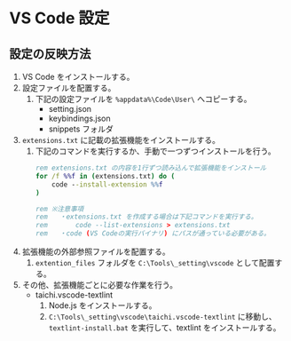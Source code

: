 VS Code 設定
============

設定の反映方法
--------------

1. VS Code をインストールする。
2. 設定ファイルを配置する。
    1. 下記の設定ファイルを `%appdata%\Code\User\` へコピーする。
        - setting.json
        - keybindings.json
        - snippets フォルダ
3. `extensions.txt` に記載の拡張機能をインストールする。
    1. 下記のコマンドを実行するか、手動で一つずつインストールを行う。
        ```bat
        rem extensions.txt の内容を1行ずつ読み込んで拡張機能をインストール
        for /f %%f in (extensions.txt) do (
            code --install-extension %%f
        )

        rem ※注意事項
        rem   ・extensions.txt を作成する場合は下記コマンドを実行する。
        rem       code --list-extensions > extensions.txt
        rem   ・code (VS Codeの実行バイナリ) にパスが通っている必要がある。
        ```
4. 拡張機能の外部参照ファイルを配置する。
    1. `extention_files` フォルダを `C:\Tools\_setting\vscode` として配置する。
5. その他、拡張機能ごとに必要な作業を行う。
    - taichi.vscode-textlint
        1. Node.js をインストールする。
        2. `C:\Tools\_setting\vscode\taichi.vscode-textlint` に移動し、`textlint-install.bat` を実行して、textlint をインストールする。
